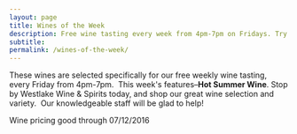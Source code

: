 ```yaml
---
layout: page
title: Wines of the Week
description: Free wine tasting every week from 4pm-7pm on Fridays. Try four different wines every week and find your next favorite bottle.
subtitle:
permalink: /wines-of-the-week/
---
```



These wines are selected specifically for our free weekly wine tasting, every Friday from 4pm-7pm. &nbsp;This week's features–**Hot Summer Wine**. Stop by Westlake Wine & Spirits today, and shop our great wine selection and variety. &nbsp;Our knowledgeable staff will be glad to help!

Wine pricing good through 07/12/2016